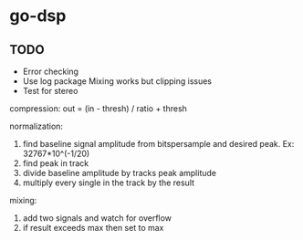 # go-dsp

## TODO
- Error checking
- Use log package
Mixing works but clipping issues
- Test for stereo

compression:
out = (in - thresh) / ratio + thresh


normalization:
1. find baseline signal amplitude from bitspersample and desired peak. Ex: 32767*10^(-1/20)
2. find peak in track
3. divide baseline amplitude by tracks peak amplitude
4. multiply every single in the track by the result

mixing:
1. add two signals and watch for overflow
2. if result exceeds max then set to max